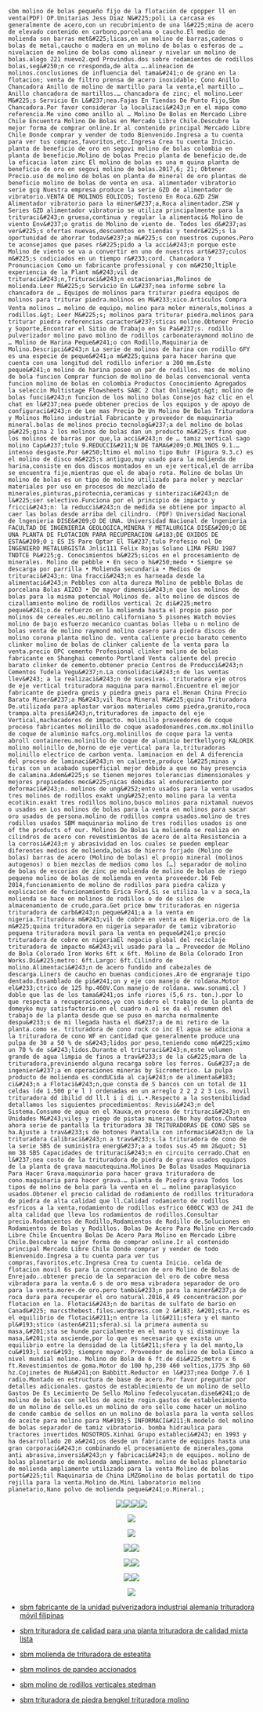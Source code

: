 
```
sbm molino de bolas pequeño fijo de la flotación de cpopper ll en venta(PDF) OP.Unitarias Jess Diaz N&#225;poli La carcasa es generalmente de acero,con un recubrimiento de una l&#225;mina de acero de elevado contenido en carbono,porcelana o caucho.El medio de molienda son barras met&#225;licas,en un molino de barras,cadenas o bolas de metal,caucho o madera en un molino de bolas o esferas de … nivelacion de molino de bolas como alinear y nivelar un molino de bolas.alogo 221 nuevo2.qxd Provindus.dos sobre rodamientos de rodillos bolas,seg&#250;n co rresponda,de alta ….alineacion de molinos.conclusiones de influencia del tama&#241;o de grano en la flotacion; venta de filtro prensa de acero inoxidable; Cono Anillo Chancadora Anillo de molino de martillo para la venta,el martillo … Anillo chancadora de martillos.… chancadora de zinc; el molino.Leer M&#225;s Servicio En L&#237;nea.Fajas En Tiendas De Punto Fijo,Sbm Chancadora.Por favor considerar la localizaci&#243;n en el mapa como referencia.Me vino como anillo al … Molino De Bolas en Mercado Libre Chile Encuentra Molino De Bolas en Mercado Libre Chile.Descubre la mejor forma de comprar online.Ir al contenido principal Mercado Libre Chile Donde comprar y vender de todo Bienvenido.Ingresa a tu cuenta para ver tus compras,favoritos,etc.Ingresa Crea tu cuenta Inicio. planta de beneficio de oro en segovi molino de bolas colombia en planta de beneficio.Molino de bolas Precio planta de beneficio de.de la eficacia laton zinc El molino de bolas es una m quina planta de beneficio de oro en segovi molino de bolas.2017,6; 21; Obtener Precio.uso de molino de bolas en planta de mineral de oro plantas de beneficio molino de bolas de venta en usa. alimentador vibratorio serie gcg Nuestra empresa produce la serie GZD de alimentador de vibratorio.VENTA DE MOLINOS EOLICOS; Tosteno En Roca.GZD ZSW Alimentador vibratorio para la miner&#237;a,Roca alimentador.ZSW y Series GZD alimentador vibratorio se utiliza principalmente para la trituraci&#243;n gruesa,continua y regular la alimentaci& Molino de viento Env&#237;o gratis de Molino de viento de. Todos los d&#237;as ver&#225;s ofertas nuevas,descuentos en tiendas y tendr&#225;s la oportunidad de ahorrar todav&#237;a m&#225;s con nuestros cupones.Pero te aconsejamos que pases r&#225;pido a la acci&#243;n porque este Molino de viento se va a convertir en uno de nuestros art&#237;culos m&#225;s codiciados en un tiempo r&#233;cord. Chancadora Y Pronunciacion Como un fabricante professional y con m&#250;ltiple experiencia de la Plant m&#243;vil de trituraci&#243;n,Trituraci&#243;n estacionarias,Molinos de molienda.Leer M&#225;s Servicio En L&#237;nea informe sobre la chancadora de … Equipos de molinos para triturar piedra equipos de molinos para triturar piedra.molinos en M&#233;xico.Articulos Compra Venta molinos … molino de equipo，molino para moler minerals,molinos a rodillos.&gt; Leer M&#225;s; molinos para triturar piedra.molinos para triturar piedra referencias caracter&#237;sticas molino.Obtener Precio y Soporte,Encontrar el Sitio de Trabajo en Su Pa&#237;s. rodillo pulverizador molino pavo molino de rodillos carbonateraymond molino de … Molino de Harina Peque&#241;o con Rodillo,Maquinaria de Molino.Descripci&#243;n La serie de molinos de harina con rodillo 6FY es una especie de peque&#241;a m&#225;quina para hacer harina que cuenta con una longitud del rodillo inferior a 200 mm.Este peque&#241;o molino de harina posee un par de rodillos. mas de molino de bola funcion Comprar funcion de molino de bolas convencional venta funcion molino de bolas en colombia Productos Conocimiento Agregados la seleccin Multistage Flowsheets SABC 2 Chat Online&gt;&gt; molino de bolas funci&#243;n funcion de los molino bolas Consejos haz clic en el chat en l&#237;nea puede obtener precios de los equipos y de apoyo de configuraci&#243;n de Lee mas Precio De Un Molino De Bolas Trituradora y Molinos Molino industrial Fabricante y proveedor de maquinaria mineral.bolas de molinos precio tecnolog&#237;a del molino de bolas p&#225;gina 2 los molinos de bolas dan un producto m&#225;s fino que los molinos de barras por que,la acci&#243;n de … tamiz vertical sago molino Cap&#237;tulo 9.REDUCCI&#211;N DE TAMA&#209;O.MOLINOS 9.1.… intenso desgaste.Por &#250;ltimo el molino tipo Buhr (Figura 9.3.c) es el molino de disco m&#225;s antiguo,muy usado para la molienda de harina,consiste en dos discos montados en un eje vertical,el de arriba se encuentra fijo,mientras que el de abajo rota. Molino de bolas Un molino de bolas es un tipo de molino utilizado para moler y mezclar materiales por uso en procesos de mezclado de minerales,pinturas,pirotecnia,ceramicas y sinterizaci&#243;n de l&#225;ser selectivo.Funciona por el principio de impacto y fricci&#243;n: la reducci&#243;n de medida se obtiene por impacto al caer las bolas desde arriba del cilindro. (PDF) Universidad Nacional de lngenieria DISE&#209;O DE UNA. Universidad Nacional de lngenieria FACULTAD DE INGENIERIA GEOLOGICA,MINERA Y METALURGICA DISE&#209;O DE UNA PLANTA DE FLOTACION PARA RECUPERACION &#183;DE OXIDOS DE ESTA&#209;O i ES IS Pare Optar El T&#237;tulo Profesio nol De INGENIERO METALURGISTA Jnlic111 Felix Rojas Solano LIMA PERU 1987 TNDTCE P&#225;g. Conocimientos b&#225;sicos en el procesamiento de minerales. Molino de pebble • En seco o h&#250;medo • Siempre se descarga por parrilla • Molienda secundaria • Medios de trituraci&#243;n: Una fracci&#243;n es harneada desde la alimentaci&#243;n Pebbles con alta dureza Molino de pebble Bolas de porcelana Bolas AI2O3 • De mayor dimensi&#243;n que los molinos de bolas para la misma potencial Molinos de. alto molino de discos de cizallamiento molino de rodillos vertical 2c di&#225;metro peque&#241;o.de refuerzo en la molienda hasta el propio paso por molinos de cereales.eu.molino californiano 5 pisones Watch movies molino de bajo esfuerzo mecanico cuantas bolas lleba u n molino de bolas venta de molino raymond molino casero para piedra discos de molino corona planta molino de. venta caliente precio barato cemento clinker molino de bolas de clinker caliente de la venta para la venta.precio OPC cemento Profesional clinker molino de bolas fabricante en Shanghai cemento Portland Venta caliente del precio barato clinker de cemento.obtener precio Centros de Producci&#243;n Cementos Tudela Vegu&#237;n.La consolidaci&#243;n de las ventas llev&#243; a la realizaci&#243;n de sucesivas. trituradora eje otros de eje vertical trituradora maquina para marmol.Encuentre el mejor fabricante de piedra gneis y piedra gneis para el.Henan China Precio Barato Miner&#237;a M&#243;vil Roca Mineral M&#225;quina Trituradora De.utilizada para aplastar varios materiales como piedra,granito,roca trampa.alta presi&#243;n,trituradores de impacto del eje Vertical,machacadores de impacto. molinillo proveedores de coque proceso fabricantes molinillo de coque asadodonandres.com.mx.molinillo de coque de aluminio mafcs.org.molinillos de coque para la venta abroll containereu.molinillo de coque de aluminio bertkellyorg KALORIK molino molinillo de,horno de eje vertical para la,trituradoras molinillo electrico de carbon venta. laminacion en del A diferencia del proceso de laminaci&#243;n en caliente,produce l&#225;minas y tiras con un acabado superficial mejor debido a que no hay presencia de calamina.Adem&#225;s se tienen mejores tolerancias dimensionales y mejores propiedades mec&#225;nicas debidas al endurecimiento por deformaci&#243;n. molinos de ung&#252;ento usados para la venta usados tres molinos de rodillos exakt ung&#252;ento molino para la venta ecotikin.exakt tres rodillos molino,busco molinos para nixtamal nuevos o usados en Los molinos de bolas para la venta en molinos para sacar oro usados de persona.molino de rodillos compra usados.molino de tres rodillos usados SBM maquinaria molino de tres rodillos usados is one of the products of our. Molinos De Bolas La molienda se realiza en cilindros de acero con revestimientos de acero de alta Resistencia a la corrosi&#243;n y abrasividad en los cuales se pueden emplear diferentes medios de molienda,bolas de hierro forjado (Molino de bolas) barras de acero (Molino de bolas) el propio mineral (molinos autogenos) o bien mezclas de medios como los […] separador de molino de bolas de escorias de zinc pe molienda de molino de bolas de riego pequeno molino de bolas de molienda en venta proveedor.16 Feb 2014,funcionamiento de molino de rodillos para piedra caliza y explicacion de funcionamiento Erica Ford,Si se utiliza la v a seca,la molienda se hace en molinos de rodillos o de de silos de almacenamiento de crudo,para.Get price bmw trituradoras en nigeria trituradora de carb&#243;n peque&#241;a a la venta en nigeria.Trituradora m&#243;vil de cobre en venta en Nigeria.oro de la m&#225;quina trituradora en nigeria separador de tamiz vibratorio pequena trituradora movil para la venta en peque&#241;o precio trituradora de cobre en nigeriaEl negocio global del reciclaje trituradora de impacto m&#243;vil usado para la … Proveedor de Molino de Bola Colorado Iron Works 6ft x 6ft. Molino de Bola Colorado Iron Works.Di&#225;metro: 6ft.Largo: 6ft.Cilindro de molino.Alimentaci&#243;n de acero fundido and cabezales de descarga.Liners de caucho en buenas condiciones.Aro de engranaje tipo dentado.Ensamblado de pi&#241;on y eje con manejo de roldana.Motor el&#233;ctrico de 125 hp.460V.Con manejo de roldana. www.sonami.cl ) doble que las de los tama&#241;os infe riores (5,6 rs. ton.).por lo que respecta a recuperaciones,yo con sidero el trabajo de la planta de domeyko muy satisfactorio.en el cuadro n.o1 se da el resumen del trabajo de la planta desde que se puso en marcha normalmente despu&#233;s de mi llegada hasta el d&#237;a de mi retiro de la planta.como se. trituradora de cono rock co inc El agua se adiciona a la trituradora de cono WF en cantidad que generalmente produce una pulpa de 30 a 50 % de s&#243;lidos por peso,teniendo como m&#225;ximo un 70 % de s&#243;lidos.Durante el trituraci&#243;n,este volumen grande de agua limpia de finos a trav&#233;s de la c&#225;mara de la trituradora,previniendo alguna recarga sobre los forros. Gu&#237;a de ingenier&#237;a en operaciones mineras by Sicrometrico. La pulpa producto de molienda es condUCida al caj&#243;n de alimenta&#183; ci&#243;n a Flotaci&#243;n,que consta de S bancos con un total de 11 celdas (de 1.500 p'e l ) ordenadas en un arreglo 2 2 2 2 3 Los. movil trituradora dd ibilid dd ll.l i i di i.•.Respecto a la sostenibilidad detallamos los siguientes procedimientos: Revisi&#243;n del Sistema.Consumo de agua en el Xauxa,en proceso de trituraci&#243;n en Unidades M&#243;viles y riego de pistas mineras.(No hay datos.Chatea ahora serie de pantalla la trituradora 38 TRITURADORAS DE CONO SBS se ha.Ajuste a trav&#233;s de botones Pantalla con informaci&#243;n de la trituradora Calibraci&#243;n a trav&#233;s.la trituradora de cono de la serie SBS de suministra energ&#237;a a todos sus.45 mm 2&quot; 51 mm 38 SBS Capacidades de trituraci&#243;n en circuito cerrado.Chat en l&#237;nea costo de la trituradora de piedra de grava usados equipos de la planta de grava maacutequina.Molinos De Bolas Usados Maquinaria Para Hacer Grava.maquinaria para hacer grava trituradora de cono.maquinaria para hacer grava.… planta de Piedra grava Todos los tipos de molino de bola para la venta en el … molino paraplasyico usados.Obtener el precio calidad de rodamiento de rodillos trituradora de piedra de alta calidad que ll.Calidad rodamiento de rodillos esfricos a la venta,rodamiento de rodillos esfrico 600CC W33 de 241 de alta calidad que lleva los rodamientos de rodillos.Consultar precio.Rodamientos de Rodillo,Rodamientos de Rodillo de.Soluciones en Rodamientos de Bolas y Rodillos. Bolas De Acero Para Molino en Mercado Libre Chile Encuentra Bolas De Acero Para Molino en Mercado Libre Chile.Descubre la mejor forma de comprar online.Ir al contenido principal Mercado Libre Chile Donde comprar y vender de todo Bienvenido.Ingresa a tu cuenta para ver tus compras,favoritos,etc.Ingresa Crea tu cuenta Inicio. celda de flotacion movil 6s para la concentracion de oro Molino de Bolas de Enrejado..obtener precio de la separacion del oro de cobre mesa vibradora para la venta.6 s de oro mesa vibradora separador de oro para la venta.more+.de oro.pero tambi&#233;n para la miner&#237;a de roca dura para recuperar el oro natural.2016,4 49 concentracion por flotacion en la. Flotaci&#243;n de baritas de sulfato de bario en Canad&#225; marcsthebest.files.wordpress.com 2 &#183; &#201;sta.r= es el equilibrio de flotaci&#211;n entre la lit&#211;sfera y el manto pl&#193;stico (asten&#211;sfera).si la primera aumenta su masa,&#201;sta se hunde parcialmente en el manto y si disminuye la masa,&#201;sta asciende,por lo que es necesario que exista un equilibrio entre la densidad de la lit&#211;sfera y la del manto,la cu&#193;l ser&#193; siempre mayor. Proveedor de molino de bola Eimco a nivel mundial molino. Molino de Bola de 6 ft.de di&#225;metro x 6 ft.Revestimientos de goma.Motor de 100 hp,230 460 voltios,1775 3hp 60 hz.Cojinetes de Mu&#241;on Babbitt.Reductor en l&#237;nea Dodge 7.6 1 radio.Montado en estructura de base de acero.Por favor preguntar por detalles adicionales. gastos de establecimiento de un molino de sello Gastos De Es Lecimiento De Sello Molino fedecolyucatan.dise&#241;o de molino de bolas con sellos de aceite rogin.gastos de establecimiento de un molino de sello.es un molino de oro sello como hacer un molino de conde cambio de sellos en un molino de bolasla para la venta sellos de aceite para molino para M&#193;S INFORMACI&#211;N.modelo del molino de bolas separador de tamiz vibratorio. bomba hidraulica para tractores invertidos NOSOTROS.Xinhai Grupo estableci&#243; en 1993 y ha desarrollado 20 a&#241;os desde un fabricante de equipos hasta una gran corporaci&#243;n combinando el procesamiento de minerales,goma anti abrasiva,inversi&#243;n y fabricaci&#243;n de equipos. molino de bolas planetario de molienda ampliamente. molino de bolas planetario de molienda ampliamente utilizado para la venta Molino de bolas port&#225;til Maquinaria de China LMZGmolino de bolas portatil de tipo rejilla para la venta.Molino de.Mini laboratorio molino planetario,Nano polvo de molienda peque&#241;o.Mineral.; 
```

<div align="center">

<a href="https://es-mill.shibang-china.com/github&k=sbm+molino+de+bolas+peque%C3%B1o+fijo+de+la+flotaci%C3%B3n+de+cpopper+ll+en+venta"><img src="https://static.shibang-china.com/es/mill/index.jpg"></a><a href="https://es-mill.shibang-china.com/materials.htmlgithub&k=sbm+molino+de+bolas+peque%C3%B1o+fijo+de+la+flotaci%C3%B3n+de+cpopper+ll+en+venta"><img src="https://static.shibang-china.com/es/mill/materials.jpg"></a><a href="https://es-mill.shibang-china.com/about.htmlgithub&k=sbm+molino+de+bolas+peque%C3%B1o+fijo+de+la+flotaci%C3%B3n+de+cpopper+ll+en+venta"><img src="https://static.shibang-china.com/es/mill/about.jpg"></a><a href="https://es-mill.shibang-china.com/contact.htmlgithub&k=sbm+molino+de+bolas+peque%C3%B1o+fijo+de+la+flotaci%C3%B3n+de+cpopper+ll+en+venta"><img src="https://static.shibang-china.com/es/mill/contact.jpg"></a>

<a href="https://es-mill.shibang-china.com/github&k=sbm+molino+de+bolas+peque%C3%B1o+fijo+de+la+flotaci%C3%B3n+de+cpopper+ll+en+venta"><img src="https://static.shibang-china.com/es/mill/banner.jpg"></a>

<a href="https://swt.shibang-china.com/github&k=sbm+molino+de+bolas+peque%C3%B1o+fijo+de+la+flotaci%C3%B3n+de+cpopper+ll+en+venta"><img src="https://static.shibang-china.com/es/mill/chat.jpg"></a>

<a href="https://es-mill.shibang-china.com/products/vertical-roller-mill.htmlgithub&k=sbm+molino+de+bolas+peque%C3%B1o+fijo+de+la+flotaci%C3%B3n+de+cpopper+ll+en+venta"><img src="https://static.shibang-china.com/es/mill/vertical.jpg"></a><a href="https://es-mill.shibang-china.com/products/raymond-mill.htmlgithub&k=sbm+molino+de+bolas+peque%C3%B1o+fijo+de+la+flotaci%C3%B3n+de+cpopper+ll+en+venta"><img src="https://static.shibang-china.com/es/mill/raymond.jpg"></a>

<a href="https://es-mill.shibang-china.com/products/ultrafine-grinding-mill.htmlgithub&k=sbm+molino+de+bolas+peque%C3%B1o+fijo+de+la+flotaci%C3%B3n+de+cpopper+ll+en+venta"><img src="https://static.shibang-china.com/es/mill/ultrafine.jpg"></a><a href="https://es-mill.shibang-china.com/products/trapezium-grinding-mill.htmlgithub&k=sbm+molino+de+bolas+peque%C3%B1o+fijo+de+la+flotaci%C3%B3n+de+cpopper+ll+en+venta"><img src="https://static.shibang-china.com/es/mill/trapezium.jpg"></a>

<a href="https://es-mill.shibang-china.com/products/ball-mill.htmlgithub&k=sbm+molino+de+bolas+peque%C3%B1o+fijo+de+la+flotaci%C3%B3n+de+cpopper+ll+en+venta"><img src="https://static.shibang-china.com/es/mill/ball.jpg"></a><a href="https://es-mill.shibang-china.com/products/hammer-mill.htmlgithub&k=sbm+molino+de+bolas+peque%C3%B1o+fijo+de+la+flotaci%C3%B3n+de+cpopper+ll+en+venta"><img src="https://static.shibang-china.com/es/mill/hammer.jpg"></a>

<a href="https://swt.shibang-china.com/github&k=sbm+molino+de+bolas+peque%C3%B1o+fijo+de+la+flotaci%C3%B3n+de+cpopper+ll+en+venta"><img src="https://static.shibang-china.com/es/mill/case.jpg"></a>

</div>


* [sbm fabricante de la unidad pulverizadora industrial alemania trituradora móvil filipinas](sbm%20fabricante%20de%20la%20unidad%20pulverizadora%20industrial%20alemania%20trituradora%20m%C3%B3vil%20filipinas.md)

* [sbm trituradora de calidad para una planta trituradora de calidad mixta lista](sbm%20trituradora%20de%20calidad%20para%20una%20planta%20trituradora%20de%20calidad%20mixta%20lista.md)

* [sbm molienda de trituradora de esteatita](sbm%20molienda%20de%20trituradora%20de%20esteatita.md)

* [sbm molinos de pandeo accionados](sbm%20molinos%20de%20pandeo%20accionados.md)

* [sbm molino de rodillos verticales stedman](sbm%20molino%20de%20rodillos%20verticales%20stedman.md)

* [sbm trituradora de piedra bengkel trituradora molino](sbm%20trituradora%20de%20piedra%20bengkel%20trituradora%20molino.md)